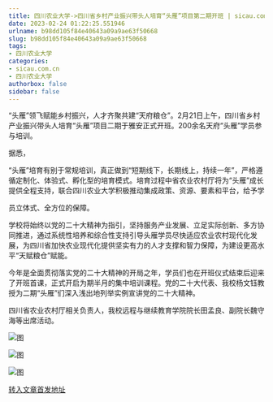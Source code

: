 ```yaml
---
title: 四川农业大学->四川省乡村产业振兴带头人培育“头雁”项目第二期开班 | sicau.com.cn
date: 2023-02-24 01:22:25.551946
urlname: b98dd105f84e40643a09a9ae63f50668
slug: b98dd105f84e40643a09a9ae63f50668
tags: 
- 四川农业大学
categories:
- sicau.com.cn
- 四川农业大学
authorbox: false
sidebar: false
---
```

“头雁”领飞赋能乡村振兴，人才齐聚共建“天府粮仓”。2月21日上午，四川省乡村产业振兴带头人培育“头雁”项目二期于雅安正式开班。200余名天府“头雁”学员参与培训。

据悉，

“头雁”培育有别于常规培训，真正做到“短期线下，长期线上，持续一年”，严格遵循定制化、体验式、孵化型的培育模式。培育过程中省农业农村厅将为“头雁”成长提供全程支持，联合四川农业大学积极推动集成政策、资源、要素和平台，给予学
<!--more-->
员立体式、全方位的保障。

学校将始终以党的二十大精神为指引，坚持服务产业发展、立足实际创新、多方协同推进，通过系统性培养和综合性支持引导头雁学员尽快适应农业农村现代化发展，为四川省加快农业现代化提供坚实有力的人才支撑和智力保障，为建设更高水平“天赋粮仓”赋能。  

今年是全面贯彻落实党的二十大精神的开局之年，学员们也在开班仪式结束后迎来了开班首课，正式开启为期半月的集中培训课程。党的二十大代表、我校杨文钰教授为二期“头雁”们深入浅出地列举实例宣讲党的二十大精神。

四川省农业农村厅相关负责人，我校远程与继续教育学院院长田孟良、副院长魏守海等出席活动。

![图](https://news.sicau.edu.cn/__local/5/47/3B/89DE514D16DEC6EC39116AF7662_F5A2B588_F18A.jpg)

![图](https://news.sicau.edu.cn/__local/6/AE/1B/5568B36AA213FEAFEACEA5D0657_2C13EADD_28D8B.jpg)

![图](https://news.sicau.edu.cn/__local/0/6D/8A/9237ED65D7A0514791E543F3ADA_0A3B860F_22228.jpg)

[转入文章首发地址](https://news.sicau.edu.cn/info/1078/71053.htm)